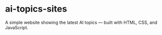 # ai-topics-sites
A simple website showing the latest AI topics — built with HTML, CSS, and JavaScript.
